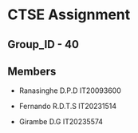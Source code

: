 # CTSE Assignment
## Group_ID - 40

## Members
* Ranasinghe D.P.D IT20093600

* Fernando R.D.T.S IT20231514

* Girambe D.G IT20235574
